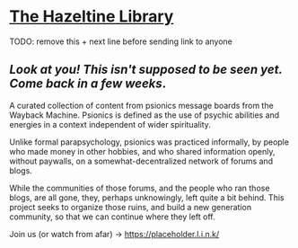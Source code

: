 # [The Hazeltine Library](https://github.com/libhazeltine/libhazeltine)

TODO: remove this + next line before sending link to anyone
## ***Look at you! This isn't supposed to be seen yet. Come back in a few weeks***.

A curated collection of content from psionics message boards from the Wayback Machine. Psionics is defined as the use of psychic abilities and energies in a context independent of wider spirituality.

Unlike formal parapsychology, psionics was practiced informally, by people who made money in other hobbies, and who shared information openly, without paywalls, on a somewhat-decentralized network of forums and blogs. 

While the communities of those forums, and the people who ran those blogs, are all gone, they, perhaps unknowingly, left quite a bit behind. This project seeks to organize those ruins, and build a new generation community, so that we can continue where they left off.

Join us (or watch from afar) -> https://placeholder.l.i.n.k/ 
